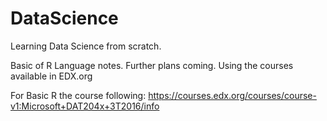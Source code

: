 # DataScience

Learning Data Science from scratch.

Basic of R Language notes. Further plans coming. Using the courses available in EDX.org

For Basic R the course following: 
https://courses.edx.org/courses/course-v1:Microsoft+DAT204x+3T2016/info
